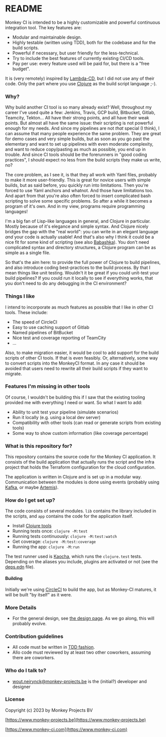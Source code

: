 # README #

Monkey CI is intended to be a highly customizable and powerful continuous integration
tool.  The key features are:
- Modular and maintainable design.
- Highly testable (written using TDD), both for the codebase and for the build scripts.
- Powerful if necessary, but user friendly for the less-technical.
- Try to include the best features of currently existing CI/CD tools.
- Pay per use: every feature used will be paid for, but there is a "free budget".

It is (very remotely) inspired by [Lambda-CD](https://www.lambda.cd), but I did not
use any of their code.  Only the part where you use [Clojure](https://clojure.org) as
the build script language ;-).

### Why? ###

Why build another CI tool is so many already exist?  Well, throughout my career I've
used quite a few: Jenkins, Travis, GCP build, Bitbucket, Gitlab, Teamcity, Tekton...
All have their strong points, and all have their weak points.  But almost all have the
same issue: their scripting is not powerful enough for my needs.  And since my pipelines
are not _that_ special (I think), I can assume that many people experience the same
problem.
They are great for demo cases and very simple builds, but as soon as you go past the
elementary and want to set up pipelines with even moderate complexity, and want to
reduce copy/pasting as much as possible, you end up in trouble.  And since CI tools
should be the forerunners in "good coding practices", I should expect no less from the
build scripts they make us write, no?

The core problem, as I see it, is that they all work with Yaml files, probably to make
it more user-friendly.  This is great for novice users with simple builds, but as said
before, you quickly run into limitations.  Then you're forced to use Yaml anchors and
whatnot.  And those have limitations too.  And apart from that you're also often forced
to insert complicated bash scripting to solve some specific problems.  So after a while
it becomes a program of it's own.  And in my view, programs require programming
languages!

I'm a big fan of Lisp-like languages in general, and Clojure in particular.  Mostly
because of it's elegance and simple syntax.  And Clojure nicely bridges the gap with
the "real world": you can write in an elegant language _and_ your code is actually
usable!  And that's also why I think it could be a nice fit for some kind of scripting
(see also [Babashka](https://github.com/babashka/babashka)).  You don't need complicated
syntax and directory structures, a Clojure program can be as simple as a single file.

So that's the aim here: to provide the full power of Clojure to build pipelines, and
also introduce coding best-practices to the build process.  By that I mean things like
unit testing.  Wouldn't it be great if you could unit-test your build pipelines?  If
you could run it locally to see if everything works, that you don't need to do any
debugging in the CI environment?

### Things I like ###

I intend to incorporate as much features as possible that I like in other CI tools.
These include:

 - The speed of CircleCI
 - Easy to use caching support of Gitlab
 - Named pipelines of BitBucket
 - Nice test and coverage reporting of TeamCity
 - ...

Also, to make migration easier, it would be cool to add support for the build scripts
of other CI tools.  If that is even feasibly.  Or, alternatively, some way to convert
scripts into the MonkeyCI format.  In any case it should be avoided that users need
to rewrite all their build scripts if they want to migrate.

### Features I'm missing in other tools

Of course, I wouldn't be building this if I saw that the existing tooling provided me
with everything I need or want.  So what I want to add:

 - Ability to unit test your pipeline (simulate scenarios)
 - Run it locally (e.g. using a local dev server)
 - Compatibility with other tools (can read or generate scripts from existing tools)
 - Some way to show custom information (like coverage percentage)

### What is this repository for? ###

This repository contains the source code for the Monkey CI application.  It consists of
the build application that actually runs the script and  the infra project that holds the
Terraform configuration for the cloud configuration.

The application is written in Clojure and is set up in a modular way.  Communication
between the modules is done using events (probably using [Kafka](https://kafka.apache.org/),
or maybe [Artemis](https://activemq.apache.org/components/artemis/)).

### How do I get set up? ###

The code consists of several modules.  `lib` contains the library included in the scripts,
and `app` contains the code for the application itself.

* Install [Clojure tools](https://clojure.org/guides/deps_and_cli)
* Running tests once: `clojure -M:test`
* Running tests continuously: `clojure -M:test:watch`
* Get coverage: `clojure -M:test:coverage`
* Running the app: `clojure -M:run`

The test runner used is [Kaocha](https://github.com/lambdaisland/kaocha), which
runs the `clojure.test` tests.  Depending on the aliases you include, plugins are
activated or not (see the [deps.edn](builder/deps.edn) file).

#### Building ####

Initially we're using [CircleCI](https://circleci.com) to build the app, but as Monkey-CI
matures, it will be built "by itself" as it were.

### More Details ###

* For the general design, see [the design page](docs/design.md).  As we go along, this will probably evolve.

### Contribution guidelines ###

* All code must be written in [TDD fashion](https://en.wikipedia.org/wiki/Test-driven_development).
* Allo code must reviewed by at least two other coworkers, assuming there are coworkers.

### Who do I talk to? ###

* wout.neirynck@monkey-projects.be is the (initial?) developer and designer

### License ###

Copyright (c) 2023 by Monkey Projects BV

[https://www.monkey-projects.be](https://www.monkey-projects.be)

[https://www.monkey-ci.com](https://www.monkey-ci.com)
